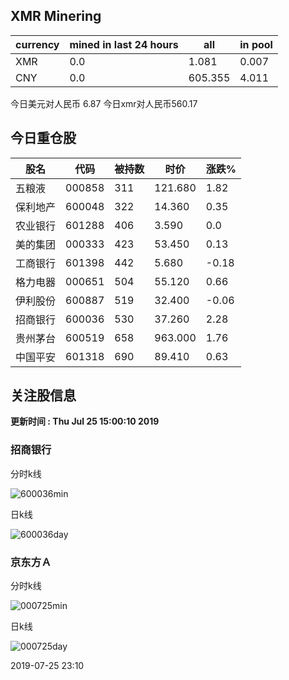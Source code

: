 ## XMR Minering

|currency|mined in last 24 hours|all|in pool|
|---|---|---|---|
|XMR|0.0|1.081|0.007|
|CNY|0.0|605.355|4.011|

今日美元对人民币 6.87	今日xmr对人民币560.17


## 今日重仓股 

|股名|代码|被持数|时价|涨跌%|
|---|---|---|---|---|
|五粮液|000858|311|121.680|1.82|
|保利地产|600048|322|14.360|0.35|
|农业银行|601288|406|3.590|0.0|
|美的集团|000333|423|53.450|0.13|
|工商银行|601398|442|5.680|-0.18|
|格力电器|000651|504|55.120|0.66|
|伊利股份|600887|519|32.400|-0.06|
|招商银行|600036|530|37.260|2.28|
|贵州茅台|600519|658|963.000|1.76|
|中国平安|601318|690|89.410|0.63|

## 关注股信息
**更新时间 : Thu Jul 25 15:00:10 2019**
### 招商银行 
分时k线

![600036min](http://image.sinajs.cn/newchart/min/n/sh600036.gif)

日k线

![600036day](http://image.sinajs.cn/newchart/daily/n/sh600036.gif)

### 京东方Ａ 
分时k线

![000725min](http://image.sinajs.cn/newchart/min/n/sz000725.gif)

日k线

![000725day](http://image.sinajs.cn/newchart/daily/n/sz000725.gif)

2019-07-25 23:10